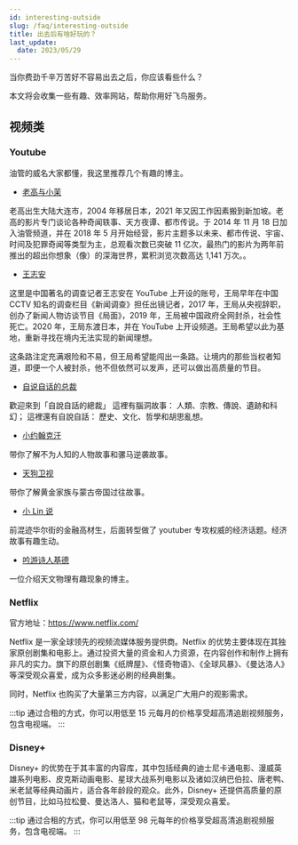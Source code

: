 ```yaml
---
id: interesting-outside
slug: /faq/interesting-outside
title: 出去后有啥好玩的？
last_update:
  date: 2023/05/29
---
```


当你费劲千辛万苦好不容易出去之后，你应该看些什么？

本文将会收集一些有趣、效率网站，帮助你用好飞鸟服务。

## 视频类

### Youtube

油管的威名大家都懂，我这里推荐几个有趣的博主。

- [老高与小茉](https://www.youtube.com/@laogao)

老高出生大陆大连市，2004 年移居日本，2021 年又因工作因素搬到新加坡。老高的影片专门谈论各种奇闻轶事、天方夜谭、都市传说。于 2014 年 11 月 18 日加入油管频道，并在 2018 年 5 月开始经营，影片主题多以未来、都市传说、宇宙、时间及犯罪奇闻等类型为主，总观看次数已突破 11 亿次，最热门的影片为两年前推出的超出你想象（像）的深海世界，累积浏览次数高达 1,141 万次。。

- [王志安](https://www.youtube.com/@wangzhian/about)

这里是中国著名的调查记者王志安在 YouTube 上开设的账号，王局早年在中国 CCTV 知名的调查栏目《新闻调查》担任出镜记者，2017 年，王局从央视辞职，创办了新闻人物访谈节目《局面》，2019 年，王局被中国政府全网封杀，社会性死亡。2020 年，王局东渡日本，并在 YouTube 上开设频道。王局希望以此为基地，重新寻找在境内无法实现的新闻理想。

这条路注定充满艰险和不易，但王局希望能闯出一条路。让境内的那些当权者知道，即便一个人被封杀，他不但依然可以发声，还可以做出高质量的节目。

- [自说自话的总裁](https://www.youtube.com/@STBoss)

歡迎來到「自說自話的總裁」
這裡有腦洞故事：
人類、宗教、傳說、遺跡和科幻；
這裡還有自說自話：
歷史、文化、哲學和胡思亂想。

- [小约翰克汗](https://www.youtube.com/@wbclg)

带你了解不为人知的人物故事和骡马逆袭故事。

- [天狗卫视](https://www.youtube.com/@tengumedia/about)

带你了解黄金家族与蒙古帝国过往故事。

- [小 Lin 说](https://www.youtube.com/@xiao_lin_shuo)

前混迹华尔街的金融高材生，后面转型做了 youtuber 专攻权威的经济话题。经济故事有趣生动。

- [吟游诗人基德](https://www.youtube.com/@gleekid)

一位介绍天文物理有趣现象的博主。

### Netflix

官方地址：https://www.netflix.com/



Netflix 是一家全球领先的视频流媒体服务提供商。Netflix 的优势主要体现在其独家原创剧集和电影上。通过投资大量的资金和人力资源，在内容创作和制作上拥有非凡的实力。旗下的原创剧集《纸牌屋》、《怪奇物语》、《全球风暴》、《曼达洛人》等深受观众喜爱，成为众多影迷必刷的经典剧集。

同时，Netflix 也购买了大量第三方内容，以满足广大用户的观影需求。

:::tip
通过合租的方式，你可以用低至 15 元每月的价格享受超高清追剧视频服务，包含电视端。
:::

### Disney+

Disney+ 的优势在于其丰富的内容库，其中包括经典的迪士尼卡通电影、漫威英雄系列电影、皮克斯动画电影、星球大战系列电影以及诸如汉纳巴伯拉、唐老鸭、米老鼠等经典动画片，适合各年龄段的观众。此外，Disney+ 还提供高质量的原创节目，比如马拉松曼、曼达洛人、猫和老鼠等，深受观众喜爱。

:::tip
通过合租的方式，你可以用低至 98 元每年的价格享受超高清追剧视频服务，包含电视端。
:::
